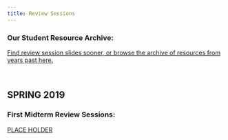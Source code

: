 ```yaml
---
title: Review Sessions
---
```


### Our Student Resource Archive:

[Find review session slides sooner, or browse the archive of resources from years past here.](https://drive.google.com/open?id=121a768cDE0hUsoKjNXZyj4shFhwZ3ikd)

<br />

SPRING 2019
-----------

### First Midterm Review Sessions:

[PLACE HOLDER](/assets/files/HKNECE110ReviewSession1FA18.pptx)
